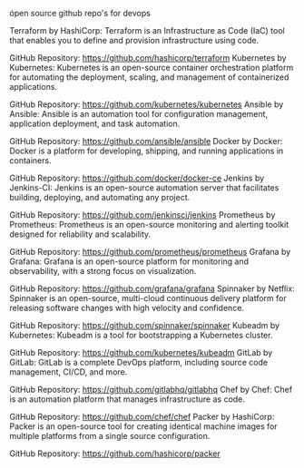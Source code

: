 ópen source github repo's for devops 

Terraform by HashiCorp: Terraform is an Infrastructure as Code (IaC) tool that enables you to define and provision infrastructure using code.

GitHub Repository: https://github.com/hashicorp/terraform
Kubernetes by Kubernetes: Kubernetes is an open-source container orchestration platform for automating the deployment, scaling, and management of containerized applications.

GitHub Repository: https://github.com/kubernetes/kubernetes
Ansible by Ansible: Ansible is an automation tool for configuration management, application deployment, and task automation.

GitHub Repository: https://github.com/ansible/ansible
Docker by Docker: Docker is a platform for developing, shipping, and running applications in containers.

GitHub Repository: https://github.com/docker/docker-ce
Jenkins by Jenkins-CI: Jenkins is an open-source automation server that facilitates building, deploying, and automating any project.

GitHub Repository: https://github.com/jenkinsci/jenkins
Prometheus by Prometheus: Prometheus is an open-source monitoring and alerting toolkit designed for reliability and scalability.

GitHub Repository: https://github.com/prometheus/prometheus
Grafana by Grafana: Grafana is an open-source platform for monitoring and observability, with a strong focus on visualization.

GitHub Repository: https://github.com/grafana/grafana
Spinnaker by Netflix: Spinnaker is an open-source, multi-cloud continuous delivery platform for releasing software changes with high velocity and confidence.

GitHub Repository: https://github.com/spinnaker/spinnaker
Kubeadm by Kubernetes: Kubeadm is a tool for bootstrapping a Kubernetes cluster.

GitHub Repository: https://github.com/kubernetes/kubeadm
GitLab by GitLab: GitLab is a complete DevOps platform, including source code management, CI/CD, and more.

GitHub Repository: https://github.com/gitlabhq/gitlabhq
Chef by Chef: Chef is an automation platform that manages infrastructure as code.

GitHub Repository: https://github.com/chef/chef
Packer by HashiCorp: Packer is an open-source tool for creating identical machine images for multiple platforms from a single source configuration.

GitHub Repository: https://github.com/hashicorp/packer